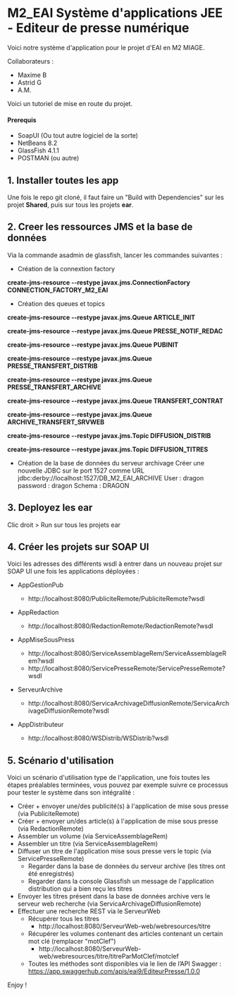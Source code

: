 # M2_EAI Système d'applications JEE - Editeur de presse numérique
Voici notre système d'application pour le projet d'EAI en M2 MIAGE. 

Collaborateurs : 
- Maxime B
- Astrid G
- A.M.

Voici un tutoriel de mise en route du projet.

#### Prerequis
- SoapUI (Ou tout autre logiciel de la sorte)
- NetBeans 8.2
- GlassFish 4.1.1
- POSTMAN (ou autre)



## 1. Installer toutes les app
Une fois le repo git cloné, il faut faire un "Build with Dependencies" sur les projet **Shared**, puis sur tous les projets **ear**.

## 2. Creer les ressources JMS et la base de données 
Via la commande asadmin de glassfish, lancer les commandes suivantes : 
- Création de la connextion factory

**create-jms-resource --restype javax.jms.ConnectionFactory CONNECTION_FACTORY_M2_EAI**

- Création des queues et topics

**create-jms-resource --restype javax.jms.Queue ARTICLE_INIT**

**create-jms-resource --restype javax.jms.Queue PRESSE_NOTIF_REDAC**

**create-jms-resource --restype javax.jms.Queue PUBINIT**

**create-jms-resource --restype javax.jms.Queue PRESSE_TRANSFERT_DISTRIB**

**create-jms-resource --restype javax.jms.Queue PRESSE_TRANSFERT_ARCHIVE**

**create-jms-resource --restype javax.jms.Queue TRANSFERT_CONTRAT**

**create-jms-resource --restype javax.jms.Queue ARCHIVE_TRANSFERT_SRVWEB**

**create-jms-resource --restype javax.jms.Topic DIFFUSION_DISTRIB**

**create-jms-resource --restype javax.jms.Topic DIFFUSION_TITRES**



- Création de la base de données du serveur archivage 
Créer une nouvelle JDBC sur le port 1527 comme URL jdbc:derby://localhost:1527/DB_M2_EAI_ARCHIVE
User : dragon
password : dragon
Schema : DRAGON


## 3. Deployez les ear
Clic droit > Run sur tous les projets ear

## 4. Créer les projets sur SOAP UI
Voici les adresses des différents wsdl à entrer dans un nouveau projet sur SOAP UI une fois les applications déployées :
- AppGestionPub
  - http://localhost:8080/PubliciteRemote/PubliciteRemote?wsdl
  
- AppRedaction
  - http://localhost:8080/RedactionRemote/RedactionRemote?wsdl
  
- AppMiseSousPress
  - http://localhost:8080/ServiceAssemblageRem/ServiceAssemblageRem?wsdl
  - http://localhost:8080/ServicePresseRemote/ServicePresseRemote?wsdl
  
- ServeurArchive
  - http://localhost:8080/ServicaArchivageDiffusionRemote/ServicaArchivageDiffusionRemote?wsdl
  
- AppDistributeur
  - http://localhost:8080/WSDistrib/WSDistrib?wsdl


## 5. Scénario d'utilisation 
Voici un scénario d'utilisation type de l'application, une fois toutes les étapes préalables terminées, vous pouvez par exemple suivre ce processus pour tester le système dans son intégralité :

- Créer + envoyer une/des publicité(s) à l'application de mise sous presse (via PubliciteRemote)
- Créer + envoyer un/des article(s) à l'application de mise sous presse (via RedactionRemote)
- Assembler un volume (via ServiceAssemblageRem)
- Assembler un titre (via ServiceAssemblageRem)
- Diffuser un titre de l'application mise sous presse vers le topic (via ServicePresseRemote)
  - Regarder dans la base de données du serveur archive (les titres ont été enregistrés)
  - Regarder dans la console Glassfish un message de l'application distribution qui a bien reçu les titres
- Envoyer les titres présent dans la base de données archive vers le serveur web recherche (via ServicaArchivageDiffusionRemote)
- Effectuer une recherche REST via le ServeurWeb 
  - Récupérer tous les titres
    - http://localhost:8080/ServeurWeb-web/webresources/titre
  - Récupérer les volumes contenant des articles contenant un certain mot clé (remplacer "motClef")
    - http://localhost:8080/ServeurWeb-web/webresources/titre/titreParMotClef/motclef
  - Toutes les méthodes sont disponibles via le lien de l’API Swagger : https://app.swaggerhub.com/apis/eai9/EditeurPresse/1.0.0


Enjoy !
